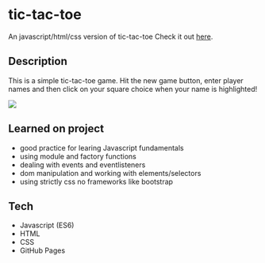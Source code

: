 # tic-tac-toe
An javascript/html/css version of tic-tac-toe
Check it out [here](https://zakmcrae.github.io/tic-tac-toe/).

## Description
This is a simple tic-tac-toe game.
Hit the new game button, enter player names and then click on your square choice when your name is highlighted!

![](https://i.imgur.com/U8A8wGg.png)

## Learned on project
- good practice for learing Javascript fundamentals
- using module and factory functions
- dealing with events and eventlisteners
- dom manipulation and working with elements/selectors
- using strictly css no frameworks like bootstrap

## Tech
- Javascript (ES6)
- HTML
- CSS
- GitHub Pages
